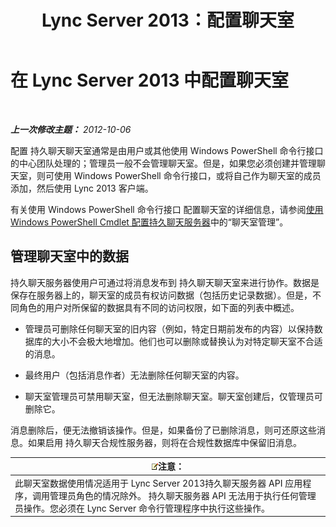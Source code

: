 ﻿---
title: Lync Server 2013：配置聊天室
TOCTitle: 配置聊天室
ms:assetid: 8956bd2c-c863-4704-bc65-5c0d83556258
ms:mtpsurl: https://technet.microsoft.com/zh-cn/library/JJ205067(v=OCS.15)
ms:contentKeyID: 49313502
ms.date: 05/19/2016
mtps_version: v=OCS.15
ms.translationtype: HT
---

# 在 Lync Server 2013 中配置聊天室

 

_**上一次修改主题：** 2012-10-06_

配置 持久聊天聊天室通常是由用户或其他使用 Windows PowerShell 命令行接口的中心团队处理的；管理员一般不会管理聊天室。但是，如果您必须创建并管理聊天室，则可使用 Windows PowerShell 命令行接口，或将自己作为聊天室的成员添加，然后使用 Lync 2013 客户端。

有关使用 Windows PowerShell 命令行接口 配置聊天室的详细信息，请参阅[使用 Windows PowerShell Cmdlet 配置持久聊天服务器](configuring-persistent-chat-server-by-using-windows-powershell-cmdlets.md)中的“聊天室管理”。

## 管理聊天室中的数据

持久聊天服务器使用户可通过将消息发布到 持久聊天聊天室来进行协作。数据是保存在服务器上的，聊天室的成员有权访问数据（包括历史记录数据）。但是，不同角色的用户对所保留的数据具有不同的访问权限，如下面的列表中概述。

  - 管理员可删除任何聊天室的旧内容（例如，特定日期前发布的内容）以保持数据库的大小不会极大地增加。他们也可以删除或替换认为对特定聊天室不合适的消息。

  - 最终用户（包括消息作者）无法删除任何聊天室的内容。

  - 聊天室管理员可禁用聊天室，但无法删除聊天室。聊天室创建后，仅管理员可删除它。

消息删除后，便无法撤销该操作。但是，如果备份了已删除消息，则可还原这些消息。如果启用 持久聊天合规性服务器，则将在合规性数据库中保留旧消息。

<table>
<thead>
<tr class="header">
<th><img src="images/Dn783119.note(OCS.15).gif" title="note" alt="note" />注意：</th>
</tr>
</thead>
<tbody>
<tr class="odd">
<td>此聊天室数据使用情况适用于 Lync Server 2013持久聊天服务器 API 应用程序，调用管理员角色的情况除外。 持久聊天服务器 API 无法用于执行任何管理员操作。您必须在 Lync Server 命令行管理程序中执行这些操作。</td>
</tr>
</tbody>
</table>

